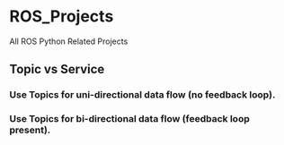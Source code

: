 # ROS_Projects
All ROS Python Related Projects

## Topic vs Service 
### Use Topics for uni-directional data flow (no feedback loop).
### Use Topics for bi-directional data flow (feedback loop present).
